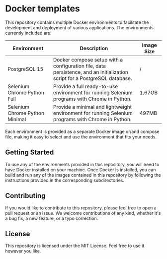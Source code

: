 # Docker templates

This repository contains multiple Docker environments to facilitate the development and deployment of various applications. The environments currently included are:

| Environment | Description | Image Size |
| --- | --- | --- |
| PostgreSQL 15 | Docker compose setup with a configuration file, data persistence, and an initialization script for a PostgreSQL database. | / |
| Selenium Chrome Python Full | Provide a full ready-to-use environment for running Selenium programs with Chrome in Python. | 1.67GB |
| Selenium Chrome Python Minimal | Provide a minimal and lightweight environment for running Selenium programs with Chrome in Python. | 497MB |

Each environment is provided as a separate Docker image or/and compose file, making it easy to select and use the environment that fits your needs.

## Getting Started

To use any of the environments provided in this repository, you will need to have Docker installed on your machine. Once Docker is installed, you can build and run any of the images contained in this repository by following the instructions provided in the corresponding subdirectories.

## Contributing
If you would like to contribute to this repository, please feel free to open a pull request or an issue. We welcome contributions of any kind, whether it's a bug fix, a new feature, or a typo correction.

## License
This repository is licensed under the MIT License. Feel free to use it however you like.